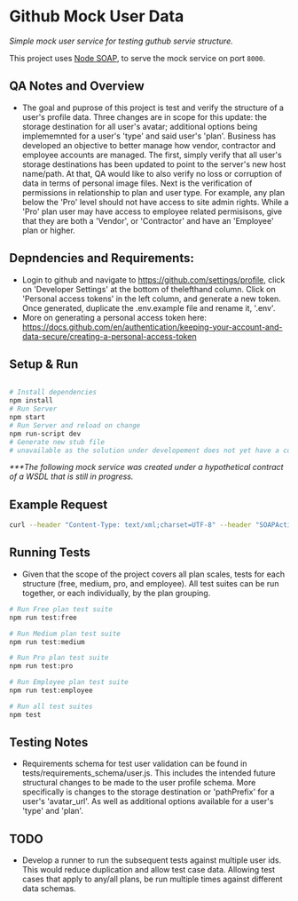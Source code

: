# Github Mock User Data

_Simple mock user service for testing guthub servie structure._

This project uses [Node SOAP](https://github.com/vpulim/node-soa), to serve the mock service on port `8000`.

## QA Notes and Overview

- The goal and puprose of this project is test and verify the structure of a user's profile data. Three changes are in scope for this update: the storage destination for all user's avatar; additional options being implememnted for a user's 'type' and said user's 'plan'. Business has developed an objective to better manage how vendor, contractor and employee accounts are managed. The first, simply verify that all user's storage destinations has been updated to point to the server's new host name/path. At that, QA would like to also verify no loss or corruption of data in terms of personal image files. Next is the verification of permissions in relationship to plan and user type. For example, any plan below the 'Pro' level should not have access to site admin rights. While a 'Pro' plan user may have access to employee related permisisons, give that they are both a 'Vendor', or 'Contractor' and have an 'Employee' plan or higher.

## Depndencies and Requirements:
- Login to github and navigate to https://github.com/settings/profile, click on 'Developer Settings' at the bottom of thelefthand column. Click on 'Personal access tokens' in the left column, and generate a new token. Once generated, duplicate the .env.example file and rename it, '.env'. 
- More on generating a personal access token here: https://docs.github.com/en/authentication/keeping-your-account-and-data-secure/creating-a-personal-access-token

## Setup & Run

```sh

# Install dependencies
npm install
# Run Server
npm start
# Run Server and reload on change
npm run-script dev
# Generate new stub file
# unavailable as the solution under developement does not yet have a completed WSDL 
```

_***The following mock service was created under a hypothetical contract of a WSDL that is still in progress._

## Example Request

```sh
curl --header "Content-Type: text/xml;charset=UTF-8" --header "SOAPAction: getAllStatements" --data @FILE_NAME http://localhost:8000/githubby
```

## Running Tests

- Given that the scope of the project covers all plan scales, tests for each structure (free, medium, pro, and employee). All test suites can be run together, or each individually, by the plan grouping.

```sh
# Run Free plan test suite
npm run test:free

# Run Medium plan test suite
npm run test:medium

# Run Pro plan test suite
npm run test:pro

# Run Employee plan test suite
npm run test:employee

# Run all test suites
npm test
```

## Testing Notes

- Requirements schema for test user validation can be found in tests/requirements_schema/user.js. This includes the intended future structural changes to be made to the user profile schema. More specifically is changes to the storage destination or 'pathPrefix' for a user's 'avatar_url'. As well as additional options available for a user's 'type' and 'plan'.

## TODO

- Develop a runner to run the subsequent tests against multiple user ids. This would reduce duplication and allow test case data. Allowing test cases that apply to any/all plans, be run multiple times against different data schemas.